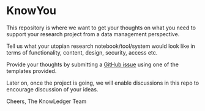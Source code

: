 # KnowYou
This repository is where we want to get your thoughts on what you need to support your research project from 
a data management perspective.

Tell us what your utopian research notebook/tool/system would look like in terms of functionality, content, 
design, security, access etc.

Provide your thoughts by submitting a [GitHub issue](https://github.com/KnowLedgerProject/KnowYou/issues) using one of the templates provided.

Later on, once the project is going, we will enable discussions in this repo to encourage discussion of your ideas.

Cheers, The KnowLedger Team
